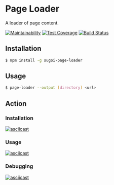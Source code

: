 # Page Loader
A loader of page content.

[![Maintainability](https://api.codeclimate.com/v1/badges/8990650d7b9bedd07973/maintainability)](https://codeclimate.com/github/badcookie/page-loader/maintainability)
[![Test Coverage](https://api.codeclimate.com/v1/badges/8990650d7b9bedd07973/test_coverage)](https://codeclimate.com/github/badcookie/page-loader/test_coverage)
[![Build Status](https://travis-ci.org/badcookie/page-loader.svg?branch=master)](https://travis-ci.org/badcookie/page-loader)

## Installation
```sh
$ npm install -g sugoi-page-loader
```

## Usage
```sh
$ page-loader --output [directory] <url>
```

## Action
### Installation
[![asciicast](https://asciinema.org/a/FCRtpXakRZaClIg2tu3u6eh5I.svg)](https://asciinema.org/a/FCRtpXakRZaClIg2tu3u6eh5I)

### Usage
[![asciicast](https://asciinema.org/a/4hoLaLlJMxjPcuvX2GYDVZLyw.svg)](https://asciinema.org/a/4hoLaLlJMxjPcuvX2GYDVZLyw)

### Debugging
[![asciicast](https://asciinema.org/a/sDXoCQVBys9OtKI05q4w4WkaH.svg)](https://asciinema.org/a/sDXoCQVBys9OtKI05q4w4WkaH)

